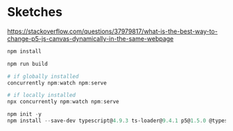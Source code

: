 # Sketches

https://stackoverflow.com/questions/37979817/what-is-the-best-way-to-change-p5-js-canvas-dynamically-in-the-same-webpage

```powershell
npm install
```

```powershell
npm run build
```

```powershell
# if globally installed
concurrently npm:watch npm:serve

# if locally installed
npx concurrently npm:watch npm:serve
```

```powershell
npm init -y
npm install --save-dev typescript@4.9.3 ts-loader@9.4.1 p5@1.5.0 @types/p5@1.4.3 webpack@5.75.0 webpack-cli@5.0.0 http-server@14.1.1 concurrently@7.6.0
```
